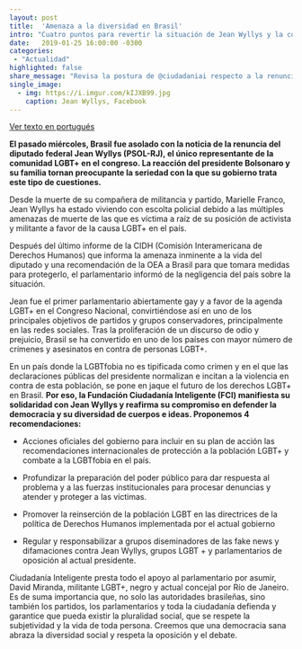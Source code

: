 ```yaml
---
layout: post
title:  'Amenaza a la diversidad en Brasil'
intro: "Cuatro puntos para revertir la situación de Jean Wyllys y la comunidad LGBT+ en Brasil."
date:   2019-01-25 16:00:00 -0300
categories:
 - "Actualidad"
highlighted: false
share_message: "Revisa la postura de @ciudadaniai respecto a la renuncia del diputado brasilero, Jean Wyllys"
single_image:
  - img: https://i.imgur.com/kIJXB99.jpg
    caption: Jean Wyllys, Facebook
---
```


[Ver texto en portugués](https://blog.cidadaniainteligente.org/actualidad/2019/01/25/pt-jean-wyllys-brasil.html)

**El pasado miércoles, Brasil fue asolado con la noticia de la renuncia del diputado federal Jean Wyllys (PSOL-RJ), el único representante de la comunidad LGBT+ en el congreso. La reacción del presidente Bolsonaro y su familia tornan preocupante la seriedad con la que su gobierno trata este tipo de cuestiones.**

Desde la muerte de su compañera de militancia y partido, Marielle Franco, Jean Wyllys ha estado viviendo con escolta policial debido a las múltiples amenazas de muerte de las que es víctima a raíz de su posición de activista y militante a favor de la causa LGBT+ en el país.

Después del último informe de la CIDH (Comisión Interamericana de Derechos Humanos) que informa la amenaza inminente a la vida del diputado y una recomendación de la OEA a Brasil para que tomara medidas para protegerlo, el parlamentario informó de la negligencia del país sobre la situación.

Jean fue el primer parlamentario abiertamente gay y a favor de la agenda LGBT+ en el Congreso Nacional, convirtiéndose así en uno de los principales objetivos de partidos y grupos conservadores, principalmente en las redes sociales. Tras la proliferación de un discurso de odio y prejuicio, Brasil se ha convertido en uno de los países con mayor número de crímenes y asesinatos en contra de personas LGBT+.

En un país donde la LGBTfobia no es tipificada como crimen y en el que las declaraciones públicas del presidente normalizan e incitan a la violencia en contra de esta población, se pone en jaque el futuro de los derechos LGBT+ en Brasil. **Por eso, la Fundación Ciudadanía Inteligente (FCI) manifiesta su solidaridad con Jean Wyllys y reafirma su compromiso en defender la democracia y su diversidad de cuerpos e ideas. Proponemos 4 recomendaciones:**

* Acciones oficiales del gobierno para incluir en su plan de acción las recomendaciones internacionales de protección a la población LGBT+ y combate a la LGBTfobia en el país.

* Profundizar la preparación del poder público para dar respuesta al problema y a las fuerzas institucionales para procesar denuncias y atender y proteger a las víctimas.

* Promover la reinserción de la población LGBT en las directrices de la política de Derechos Humanos implementada por el actual gobierno

* Regular y responsabilizar a grupos diseminadores de las fake news y difamaciones contra Jean Wyllys, grupos LGBT + y parlamentarios de oposición al actual presidente.

Ciudadanía Inteligente presta todo el apoyo al parlamentario por asumir, David Miranda, militante LGBT+, negro y actual concejal por Río de Janeiro. Es de suma importancia que, no solo las autoridades brasileñas, sino también los partidos, los parlamentarios y toda la ciudadanía defienda y garantice que pueda existir la pluralidad social, que se respete la subjetividad y la vida de toda persona. Creemos que una democracia sana abraza la diversidad social y respeta la oposición y el debate.

